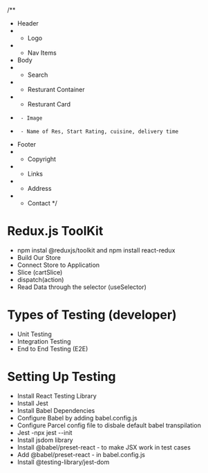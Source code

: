 /**
 * Header
 *  - Logo
 *  - Nav Items
 * Body
 *  - Search
 *  - Resturant Container 
 *    - Resturant Card
 *      - Image
 *      - Name of Res, Start Rating, cuisine, delivery time
 * Footer
 *  - Copyright
 *  - Links
 *  - Address
 *  - Contact
 */



# Redux.js ToolKit
  - npm instal @reduxjs/toolkit and npm install react-redux
  - Build Our Store
  - Connect Store to Application
  - Slice (cartSlice)
  - dispatch(action)
  - Read Data through the selector (useSelector)

# Types of Testing (developer)
  - Unit Testing
  - Integration Testing
  - End to End Testing (E2E)


# Setting Up Testing
  - Install React Testing Library
  - Install Jest
  - Install Babel Dependencies
  - Configure Babel by adding babel.config.js
  - Configure Parcel config file to disbale default babel transpilation
  - Jest -npx jest --init
  - Install jsdom library
  - Install @babel/preset-react - to make JSX work in test cases
  - Add @babel/preset-react - in babel.config.js
  - Install @testing-library/jest-dom
